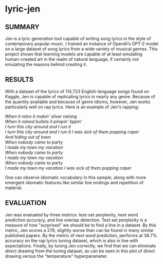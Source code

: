 # lyric-jen

## SUMMARY

Jen is a lyric generation tool capable of writing song lyrics in the style of contemporary popular music. I trained an instance of OpenAI’s GPT-2 model on a large dataset of song lyrics from a wide variety of musical genres. This project shows that learning models are capable of at least emulating human-created art in the realm of natural language, if certainly not emulating the reasons behind creating it. 

## RESULTS

With a dataset of the lyrics of 114,723 English-language songs found on Kaggle, Jen is capable of replicating lyrics in nearly any genre. Because of the quantity available and because of genre idioms, however, Jen works particularly well on rap lyrics. Here is an example of Jen's rapping:  

*When it rains it makin' silver raining  
When it rained bullets it pimpin' tippin'  
I turn this city around and I run it  
I turn this city around and I run it I was sick of them popping caper  
And hiding out of town  
When nobody came to party  
I made my town my vacation  
When nobody came to party  
I made my town my vacation  
When nobody came to party  
I made my town my vacation I was sick of them popping caper*

One can observe idiomatic vocabulary in this sample, along with more emergent idiomatic features like similar line endings and repetition of material.

## EVALUATION

Jen was evaluated by three metrics: test-set perplexity, next word prediction accuracy, and line overlap detection. Test set perplexity is a measure of how "surprised" we should be to find a line in a dataset. By this metric, Jen scores a 278, slightly worse than can be found in many similar published papers. By the metric of next word prediction, performs at 38.7% accuracy on the rap lyrics tuning dataset, which is also in line with expectations. Finally, by tuning Jen correctly, we find that we can eliminate direct drawing from the tuning dataset, as can be seen in this plot of direct drawing versus the "temperature" hyperparameter.